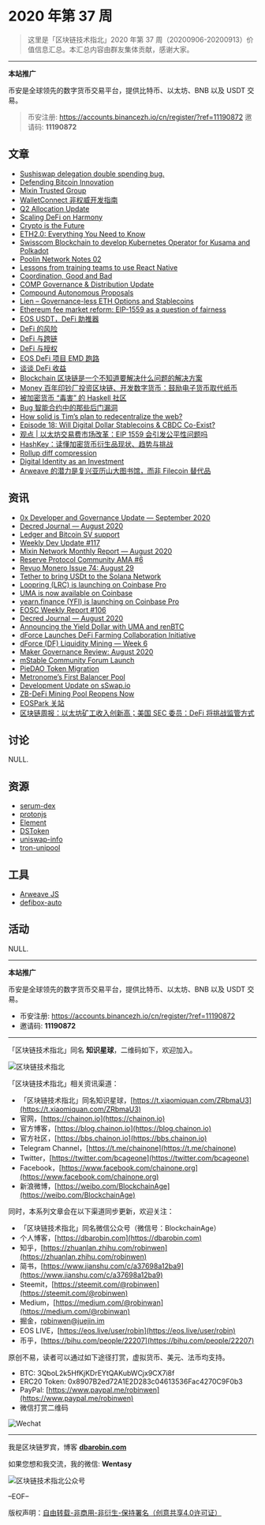 # 2020 年第 37 周

> 这里是「区块链技术指北」2020 年第 37 周（20200906-20200913）价值信息汇总。本汇总内容由群友集体贡献，感谢大家。

***

**本站推广**

币安是全球领先的数字货币交易平台，提供比特币、以太坊、BNB 以及 USDT 交易。

> 币安注册: https://accounts.binancezh.io/cn/register/?ref=11190872
> 邀请码: **11190872**

## 文章

* [Sushiswap delegation double spending bug.](https://bbs.chainon.io/d/6327)
* [Defending Bitcoin Innovation](https://bbs.chainon.io/d/6329)
* [Mixin Trusted Group](https://bbs.chainon.io/d/6330)
* [WalletConnect 非权威开发指南](https://bbs.chainon.io/d/6332)
* [Q2 Allocation Update](https://bbs.chainon.io/d/6333)
* [Scaling DeFi on Harmony](https://bbs.chainon.io/d/6334)
* [Crypto is the Future](https://bbs.chainon.io/d/6336)
* [ETH2.0: Everything You Need to Know](https://bbs.chainon.io/d/6339)
* [Swisscom Blockchain to develop Kubernetes Operator for Kusama and Polkadot](https://bbs.chainon.io/d/6340)
* [Poolin Network Notes 02](https://bbs.chainon.io/d/6341)
* [Lessons from training teams to use React Native](https://bbs.chainon.io/d/6348)
* [Coordination, Good and Bad](https://bbs.chainon.io/d/6352)
* [COMP Governance & Distribution Update](https://bbs.chainon.io/d/6353)
* [Compound Autonomous Proposals](https://bbs.chainon.io/d/6354)
* [Lien – Governance-less ETH Options and Stablecoins](https://bbs.chainon.io/d/6355)
* [Ethereum fee market reform: EIP-1559 as a question of fairness](https://bbs.chainon.io/d/6362)
* [EOS USDT，DeFi 助推器](https://bbs.chainon.io/d/6365)
* [DeFi 的风险](https://bbs.chainon.io/d/6366)
* [DeFi 与跨链](https://bbs.chainon.io/d/6367)
* [DeFi 与授权](https://bbs.chainon.io/d/6368)
* [EOS DeFi 项目 EMD 跑路](https://bbs.chainon.io/d/6369)
* [谈谈 DeFi 收益](https://bbs.chainon.io/d/6371)
* [Blockchain 区块链是一个不知道要解决什么问题的解决方案](https://bbs.chainon.io/d/6372)
* [Money 百年印钞厂投资区块链、开发数字货币：鼓励电子货币取代纸币](https://bbs.chainon.io/d/6373)
* [被加密货币 “毒害” 的 Haskell 社区](https://bbs.chainon.io/d/6374)
* [Bug 智能合约中的那些后门漏洞](https://bbs.chainon.io/d/6375)
* [How solid is Tim’s plan to redecentralize the web?](https://bbs.chainon.io/d/6385)
* [Episode 18: Will Digital Dollar Stablecoins & CBDC Co-Exist?](https://bbs.chainon.io/d/6386)
* [观点 | 以太坊交易费市场改革：EIP 1559 会引发公平性问题吗](https://bbs.chainon.io/d/6387)
* [HashKey：读懂加密货币衍生品现状、趋势与挑战](https://bbs.chainon.io/d/6388)
* [Rollup diff compression](https://bbs.chainon.io/d/6389)
* [Digital Identity as an Investment](https://bbs.chainon.io/d/6390)
* [Arweave 的潜力是复兴亚历山大图书馆，而非 Filecoin 替代品](https://bbs.chainon.io/d/6391)

## 资讯

* [0x Developer and Governance Update — September 2020](https://bbs.chainon.io/d/6328)
* [Decred Journal — August 2020](https://bbs.chainon.io/d/6331)
* [Ledger and Bitcoin SV support](https://bbs.chainon.io/d/6335)
* [Weekly Dev Update #117](https://bbs.chainon.io/d/6337)
* [Mixin Network Monthly Report — August 2020](https://bbs.chainon.io/d/6338)
* [Reserve Protocol Community AMA #6](https://bbs.chainon.io/d/6342)
* [Revuo Monero Issue 74: August 29](https://bbs.chainon.io/d/6343)
* [Tether to bring USDt to the Solana Network](https://bbs.chainon.io/d/6344)
* [Loopring (LRC) is launching on Coinbase Pro](https://bbs.chainon.io/d/6345)
* [UMA is now available on Coinbase](https://bbs.chainon.io/d/6346)
* [yearn.finance (YFI) is launching on Coinbase Pro](https://bbs.chainon.io/d/6347)
* [EOSC Weekly Report #106](https://bbs.chainon.io/d/6349)
* [Decred Journal — August 2020](https://bbs.chainon.io/d/6350)
* [Announcing the Yield Dollar with UMA and renBTC](https://bbs.chainon.io/d/6351)
* [dForce Launches DeFi Farming Collaboration Initiative](https://bbs.chainon.io/d/6356)
* [dForce (DF) Liquidity Mining — Week 6](https://bbs.chainon.io/d/6357)
* [Maker Governance Review: August 2020](https://bbs.chainon.io/d/6358)
* [mStable Community Forum Launch](https://bbs.chainon.io/d/6359)
* [PieDAO Token Migration](https://bbs.chainon.io/d/6360)
* [Metronome’s First Balancer Pool](https://bbs.chainon.io/d/6361)
* [Development Update on sSwap.io](https://bbs.chainon.io/d/6363)
* [ZB-DeFi Mining Pool Reopens Now](https://bbs.chainon.io/d/6364)
* [EOSPark 关站](https://bbs.chainon.io/d/6370)
* [区块链周报：以太坊矿工收入创新高；美国 SEC 委员：DeFi 将挑战监管方式](https://bbs.chainon.io/d/6376)

## 讨论

NULL.

## 资源

* [serum-dex](https://bbs.chainon.io/d/6378)
* [protonjs](https://bbs.chainon.io/d/6379)
* [Element](https://bbs.chainon.io/d/6380)
* [DSToken](https://bbs.chainon.io/d/6381)
* [uniswap-info](https://bbs.chainon.io/d/6382)
* [tron-unipool](https://bbs.chainon.io/d/6383)

## 工具

* [Arweave JS](https://bbs.chainon.io/d/6377)
* [defibox-auto](https://bbs.chainon.io/d/6384)

## 活动

NULL.

***

**本站推广**

币安是全球领先的数字货币交易平台，提供比特币、以太坊、BNB 以及 USDT 交易。

* 币安注册: https://accounts.binancezh.io/cn/register/?ref=11190872
* 邀请码: **11190872**

***

「区块链技术指北」同名 **知识星球**，二维码如下，欢迎加入。

![区块链技术指北](https://cdn.dbarobin.com/3YzonTR.png)

「区块链技术指北」相关资讯渠道：

* 「区块链技术指北」同名知识星球，[https://t.xiaomiquan.com/ZRbmaU3](https://t.xiaomiquan.com/ZRbmaU3)
* 官网，[https://chainon.io](https://chainon.io)
* 官方博客，[https://blog.chainon.io](https://blog.chainon.io)
* 官方社区，[https://bbs.chainon.io](https://bbs.chainon.io)
* Telegram Channel，[https://t.me/chainone](https://t.me/chainone)
* Twitter，[https://twitter.com/bcageone](https://twitter.com/bcageone)
* Facebook，[https://www.facebook.com/chainone.org](https://www.facebook.com/chainone.org)
* 新浪微博，[https://weibo.com/BlockchainAge](https://weibo.com/BlockchainAge)

同时，本系列文章会在以下渠道同步更新，欢迎关注：

* 「区块链技术指北」同名微信公众号（微信号：BlockchainAge）
* 个人博客，[https://dbarobin.com](https://dbarobin.com)
* 知乎，[https://zhuanlan.zhihu.com/robinwen](https://zhuanlan.zhihu.com/robinwen)
* 简书，[https://www.jianshu.com/c/a37698a12ba9](https://www.jianshu.com/c/a37698a12ba9)
* Steemit，[https://steemit.com/@robinwen](https://steemit.com/@robinwen)
* Medium，[https://medium.com/@robinwan](https://medium.com/@robinwan)
* 掘金，[robinwen@juejin.im](https://juejin.im/user/5673ccae60b2260ee435f89a/posts)
* EOS LIVE，[https://eos.live/user/robin](https://eos.live/user/robin)
* 币乎，[https://bihu.com/people/22207](https://bihu.com/people/22207)

原创不易，读者可以通过如下途径打赏，虚拟货币、美元、法币均支持。

* BTC: 3QboL2k5HfKjKDrEYtQAKubWCjx9CX7i8f
* ERC20 Token: 0x8907B2ed72A1E2D283c04613536Fac4270C9F0b3
* PayPal: [https://www.paypal.me/robinwen](https://www.paypal.me/robinwen)
* 微信打赏二维码

![Wechat](https://cdn.dbarobin.com/SzoNl5b.jpg)

***

我是区块链罗宾，博客 **[dbarobin.com](https://dbarobin.com/)**

如果您想和我交流，我的微信: **Wentasy**

![区块链技术指北公众号](https://cdn.dbarobin.com/w0wignb.png)

–EOF–

版权声明：[自由转载-非商用-非衍生-保持署名（创意共享4.0许可证）](http://creativecommons.org/licenses/by-nc-nd/4.0/deed.zh)